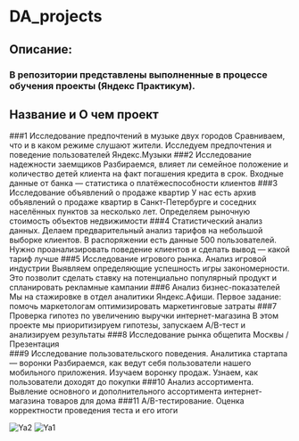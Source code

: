 # DA_projects
## Описание:
### В репозитории представлены выполненные в процессе обучения проекты (Яндекс Практикум).
## Название и О чем проект
###1	Исследование предпочтений в музыке двух городов	Сравниваем, что и в каком режиме слушают жители. Исследуем предпочтения и поведение пользователей Яндекс.Музыки
###2	Исследование надежности заемщиков	Разбираемся, влияет ли семейное положение и количество детей клиента на факт погашения кредита в срок. Входные данные от банка — статистика о платёжеспособности клиентов
###3	Исследование объявлений о продаже квартир	У нас есть архив объявлений о продаже квартир в Санкт-Петербурге и соседних населённых пунктов за несколько лет. Определяем рыночную стоимость объектов недвижимости
###4	Статистический анализ данных.	Делаем предварительный анализ тарифов на небольшой выборке клиентов. В распоряжении есть данные 500 пользователей. Нужно проанализировать поведение клиентов и сделать вывод — какой тариф лучше
###5	Исследование игрового рынка. Анализ игровой индустрии	Выявляем определяющие успешность игры закономерности. Это позволит сделать ставку на потенциально популярный продукт и спланировать рекламные кампании
###6	Анализ бизнес-показателей	Мы на стажировке в отдел аналитики Яндекс.Афиши. Первое задание: помочь маркетологам оптимизировать маркетинговые затраты
###7	Проверка гипотез по увеличению выручки интернет-магазина	В этом проекте мы приоритизируем гипотезы, запускаем A/B-тест и анализируем результаты
###8	Исследование рынка общепита Москвы / Презентация	
###9	Исследование пользовательского поведения. Аналитика стартапа — воронки	Разбираемся, как ведут себя пользователи нашего мобильного приложения. Изучаем воронку продаж. Узнаем, как пользователи доходят до покупки
###10	Анализ ассортимента. Вывление основного и дополнительного ассортимента интернет-магазина товаров для дома
###11	A/B-тестирование. Оценка корректности проведения теста и его итоги 

![Ya2](https://github.com/helgasiberia/DA_projects/assets/144704777/5b243d3e-a7ce-4255-a989-0e0d6463d3bf)
![Ya1](https://github.com/helgasiberia/DA_projects/assets/144704777/8e7df803-f471-4cf2-9855-2ae97413f1bc)
